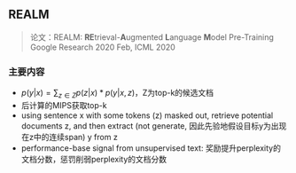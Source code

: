 ## REALM
> 论文：REALM: **RE**trieval-**A**ugmented **L**anguage **M**odel Pre-Training  
> Google Research 2020 Feb, ICML 2020  


### 主要内容
- $p(y|x) = \sum_{z \in Z} p(z|x)*p(y|x, z)$，Z为top-k的候选文档
- 后计算的MIPS获取top-k
- using sentence x with some tokens (z) masked out, retrieve potential documents z, and then extract (not generate, 因此先验地假设目标y为出现在z中的连续span) y from z
- performance-base signal from unsupervised text: 奖励提升perplexity的文档分数，惩罚削弱perplexity的文档分数